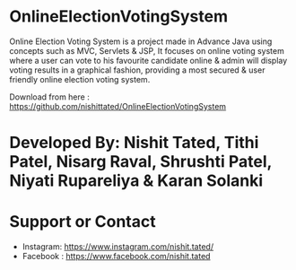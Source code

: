 # OnlineElectionVotingSystem
 
Online Election Voting System is a project made in Advance Java using concepts such as MVC, Servlets & JSP, It focuses on online voting system where a user can vote to his favourite candidate online & admin will display voting results in a graphical fashion, providing a most secured & user friendly online election voting system.

Download from here : https://github.com/nishittated/OnlineElectionVotingSystem

# Developed By: Nishit Tated, Tithi Patel, Nisarg Raval, Shrushti Patel, Niyati Rupareliya & Karan Solanki

# Support or Contact
* Instagram: https://www.instagram.com/nishit.tated/
* Facebook : https://www.facebook.com/nishit.tated
